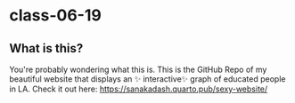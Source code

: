 # class-06-19

## What is this?
You're probably wondering what this is. This is the GitHub Repo of my beautiful website that displays an ✨ interactive✨ graph of educated people in LA. Check it out here: https://sanakadash.quarto.pub/sexy-website/